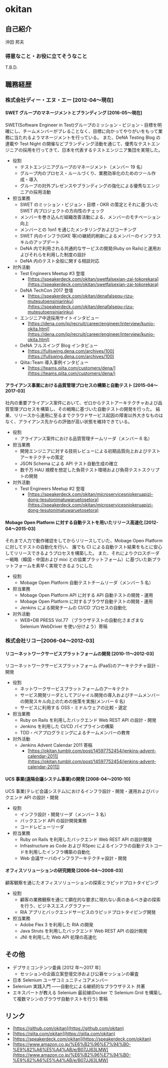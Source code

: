 # okitan

## 自己紹介

沖田 邦夫

### 得意なこと・お役に立てそうなこと

T.B.D.

## 職務経歴

### 株式会社ディー・エヌ・エー [2012-04〜現在]

#### SWET グループのマネージメントとブランディング [2016-05〜現在]

SWET(Software Engineer in Test)グループのミッション・ビジョン・目標を明確にし、チームメンバーがブレることなく、目標に向かってやりがいをもって業務に当たれるようマネージメントを行っている。
また、DeNA Testing Blog の連載や Test Night の開催などブランディング活動を通じて、優秀なテストエンジニアの採用を行ってきて、日本を代表するテストエンジニア集団を実現した。

- 役割
  - テストエンジニアグループのマネージメント（メンバー 19 名）
  - グループ内のプロセス・ルールづくり、業務効率化のためのツール作成・導入
  - グループの対外プレゼンスやブランディングの強化による優秀なエンジニアの採用活動
- 担当業務
  - SWET のミッション・ビジョン・目標・OKR の策定とそれに基づいた SWET 内プロジェクトの方向性のチェック
  - メンバーを巻き込んだ組織改善活動による、メンバーのモチベーション向上
  - メンバーとの 1on1 を通じたメンタリングおよびコーチング
  - SWET 内のインフラ(GKE 等)の継続的刷新によるメンバーのインフラスキルのアップデート
  - DeNA 内で利用される共通的なサービスの開発(Ruby on Rails)と運用およびそれらを利用した制度の設計
  - DeNA 内のテスト全般に関する相談対応
- 対外活動
  - Test Engineers Meetup #3 登壇
    - [https://speakerdeck.com/okitan/swetfalsexian-zai-tokorekara](https://speakerdeck.com/okitan/swetfalsexian-zai-tokorekara)
  - DeNA TechCon 2017 登壇
    - [https://speakerdeck.com/okitan/denafalsequ-rizu-mutesutoensiniarinku](https://speakerdeck.com/okitan/denafalsequ-rizu-mutesutoensiniarinku)
  - エンジニア中途採用サイトインタビュー
    - [https://dena.com/jp/recruit/career/engineer/interview/kunio-okita.html](https://dena.com/jp/recruit/career/engineer/interview/kunio-okita.html)
  - DeNA フルスイング Blog インタビュー
    - [https://fullswing.dena.com/archives/100](https://fullswing.dena.com/archives/100)
  - Qiita::Team 導入事例インタビュー
    - [https://teams.qiita.com/customers/dena/](https://teams.qiita.com/customers/dena/)

#### アライアンス事業における品質管理プロセスの構築と自動テスト [2015-04〜2017-03]

社内の重要アライアンス案件において、ゼロからテストアーキテクチャおよび品質管理プロセスを構築し、その戦略に基づいた自動テストの開発を行った。
結果、リリースから運用に至るまでクラウドサービス起因の障害以外大きなものはなく、アライアンス先からの評価が高い状態を維持できている。

- 役割
  - アライアンス案件における品質管理チームリーダ（メンバー 6 名）
- 担当業務
  - 開発エンジニアに対する技術レビューによる初期品質向上およびテストアーキテクチャの策定
  - JSON Schema による API テスト自動生成の確立
  - 数千万 HAU 規模を想定した負荷テスト環境および負荷テストスクリプトの開発
- 対外活動
  - Test Engineers Meetup #2 登壇
    - [https://speakerdeck.com/okitan/microservicesniokeruapizi-dong-tesutonimatuwaruetosetora](https://speakerdeck.com/okitan/microservicesniokeruapizi-dong-tesutonimatuwaruetosetora)

#### Mobage Open Platform に対する自動テストを用いたリリース高速化 [2012-04〜2015-03]

それまで人力で動作確認をしてからリリースしていた、Mobage Open Platform に対してテストの自動化を行い、
誰でも CI による自動テスト結果をもとに安心してリリースできるようプロセスを構築した。
また、それによりクロスボーダー戦略（韓国・中国および mixi との協業プラットフォーム）に基づいた新プラットフォームを素早く実現できるようにした

- 役割
  - Mobage Open Platform 自動テストチームリーダ（メンバー 5 名）
- 担当業務
  - Mobage Open Platform API に対する API 自動テストの開発・運用
  - Mobage Open Platform に対するブラウザ自動テストの開発・運用
  - Jenkins による開発チームの CI/CD プロセスの自動化
- 対外活動
  - WEB+DB PRESS Vol.77 （ブラウザテストの自動化さまざまな Selenium WebDriver を使い分けよう）寄稿

### 株式会社リコー[2006-04〜2012-03]

#### リコーネットワークサービスプラットフォームの開発 [2010-11〜2012-03]

リコーネットワークサービスプラットフォーム (PaaS)のアーキテクチャ設計・開発

- 役割
  - ネットワークサービスプラットフォームのアーキテクト
  - サービス開発リーダとしてアジャイル開発の導入およびチームメンバーの開発スキル向上のための施策を実施(メンバー 6 名)
  - サービスに利用する OSS・ミドルウェアの比較・選定
- 担当業務
  - Ruby on Rails を利用したバックエンド Web REST API の設計・開発
  - Jenkins を利用した CI/CD パイプラインの構築
  - TDD・ペアプログラミングによるチームメンバーの教育
- 対外活動
  - Jenkins Advent Calendar 2011 寄稿
    - [https://okitan.tumblr.com/post/14597752454/jenkins-advent-calendar-2011](https://okitan.tumblr.com/post/14597752454/jenkins-advent-calendar-2011])

#### UCS 事業(遠隔会議システム事業)の開発 [2008-04〜2010-10]

UCS 事業(テレビ会議システム)におけるインフラ設計・開発・運用およびバックエンド API の設計・開発

- 役割
  - インフラ設計・開発リーダ（メンバー 3 名）
  - バックエンド API の設計開発業務
  - コードレビューリーダ
- 担当業務
  - Ruby on Rails を利用したバックエンド Web REST API の設計開発
  - Infrastructure as Code および RSpec によるインフラの自動テストコードを利用したインフラ構築の自動化
  - Web 会議サーバのインフラアーキテクチャ設計・開発

#### オフィスソリューションの研究開発 [2006-04〜2008-03]

顧客観察を通じたオフィスソリューションの探索とラピッドプロトタイピング

- 役割
  - 顧客の業務観察を通じて顕在的な要求に現れない真のあるべき姿の探索を行う、ビジネスエスノグラファー
  - RIA アプリとバックエンドサービスのラピッドプロトタイピング開発
- 担当業務
  - Adobe Flex 3 を利用した RIA の開発
  - Java Struts を利用したバックエンド Web REST API の設計開発
  - JNI を利用した Web API 処理の高速化

## その他

- デブサミコンテンツ委員 [2012 年〜2017 年]
  - セッションの企画立案登壇交渉および公募セッションの審査
- 日本 Selenium ユーザコミュニティコアメンバー
- Selenium 実践入門 ――自動化による継続的なブラウザテスト 共著
- エキスパートが教える Selenium 最前線(Docker で Selenium Grid を構築して複数マシンのブラウザ自動テストを行う) 寄稿

## リンク

- [https://github.com/okitan](https://github.com/okitan)
- [https://qiita.com/okitan](https://qiita.com/okitan)
- [https://speakerdeck.com/okitan](https://speakerdeck.com/okitan)
- [https://www.amazon.co.jp/%E6%B2%96%E7%94%B0-%E9%82%A6%E5%A4%AB/e/B07JJ63LMW](https://www.amazon.co.jp/%E6%B2%96%E7%94%B0-%E9%82%A6%E5%A4%AB/e/B07JJ63LMW)
